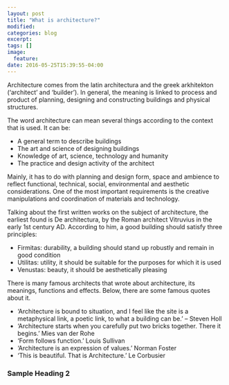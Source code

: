 ```yaml
---
layout: post
title: "What is architecture?"
modified:
categories: blog
excerpt:
tags: []
image:
  feature:
date: 2016-05-25T15:39:55-04:00
---
```


Architecture comes from the latin architectura and the greek arkhitekton (‘architect’ and ‘builder’). In general, the meaning is linked to process and product of planning, designing and constructing buildings and physical structures.

The word architecture can mean several things according to the context that is used. It can be:

* A general term to describe buildings
* The art and science of designing buildings
* Knowledge of art, science, technology and humanity
* The practice and design activity of the architect

Mainly, it has to do with planning and design form, space and ambience to reflect functional, technical, social, environmental and aesthetic considerations. One of the most important requirements is the creative manipulations and coordination of materials and technology.

Talking about the first written works on the subject of architecture, the earliest found is De architectura, by the Roman architect Vitruvius in the early 1st century AD. According to him, a good building should satisfy three principles:

* Firmitas: durability, a building should stand up robustly and remain in good condition
* Utilitas: utility, it should be suitable for the purposes for which it is used
* Venustas: beauty, it should be aesthetically pleasing

There is many famous architects that wrote about architecture, its meanings, functions and effects. Below, there are some famous quotes about it.

* ‘Architecture is bound to situation, and I feel like the site is a metaphysical link, a poetic link, to what a building can be.’ – Steven Holl
* ‘Architecture starts when you carefully put two bricks together. There it begins.’ Mies van der Rohe
* ‘Form follows function.’ Louis Sullivan
* ‘Architecture is an expression of values.’ Norman Foster
* ‘This is beautiful. That is Architecture.’ Le Corbusier






### Sample Heading 2

[jekyll-gh]: https://github.com/jekyll/jekyll
[jekyll]:    http://jekyllrb.com
